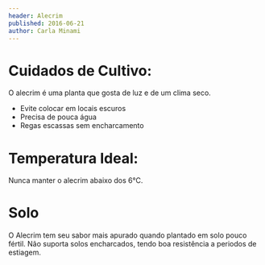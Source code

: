 ```yaml
---
header: Alecrim 
published: 2016-06-21
author: Carla Minami
---
```



# Cuidados de Cultivo:

O alecrim é uma planta que gosta de luz e de um clima seco.

 - Evite colocar em locais escuros
 - Precisa de pouca água
 - Regas escassas sem encharcamento


# Temperatura Ideal: 

Nunca manter o alecrim abaixo dos 6°C. 

# Solo

O Alecrim tem seu sabor mais apurado quando plantado em solo pouco fértil. Não suporta solos encharcados, tendo boa resistência a periodos de estiagem.
